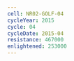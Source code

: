 ```yaml
---
cell: NR02-GOLF-04
cycleYear: 2015
cycle: 04
cycleDate: 2015-04
resistance: 467000
enlightened: 253000 
---
```

      